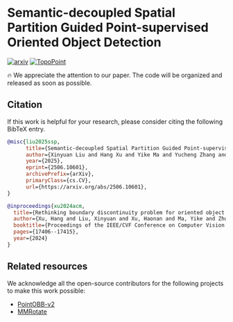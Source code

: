 # Semantic-decoupled Spatial Partition Guided Point-supervised Oriented Object Detection

[![arxiv](https://img.shields.io/badge/arXiv-2506.10601-479ee2.svg)](https://arxiv.org/pdf/2506.10601)
[![TopoPoint](https://img.shields.io/badge/GitHub-SSP-blueviolet.svg)](https://github.com/antxinyuan/ssp)

🔥 We appreciate the attention to our paper. The code will be organized and released as soon as possible.

## Citation
If this work is helpful for your research, please consider citing the following BibTeX entry.

``` bibtex
@misc{liu2025ssp,
      title={Semantic-decoupled Spatial Partition Guided Point-supervised Oriented Object Detection}, 
      author={Xinyuan Liu and Hang Xu and Yike Ma and Yucheng Zhang and Feng Dai},
      year={2025},
      eprint={2506.10601},
      archivePrefix={arXiv},
      primaryClass={cs.CV},
      url={https://arxiv.org/abs/2506.10601}, 
}

@inproceedings{xu2024acm,
  title={Rethinking boundary discontinuity problem for oriented object detection},
  author={Xu, Hang and Liu, Xinyuan and Xu, Haonan and Ma, Yike and Zhu, Zunjie and Yan, Chenggang and Dai, Feng},
  booktitle={Proceedings of the IEEE/CVF Conference on Computer Vision and Pattern Recognition},
  pages={17406--17415},
  year={2024}
}

```

## Related resources

We acknowledge all the open-source contributors for the following projects to make this work possible:
- [PointOBB-v2](https://github.com/VisionXLab/PointOBB-v2)
- [MMRotate](https://github.com/open-mmlab/mmrotate)
